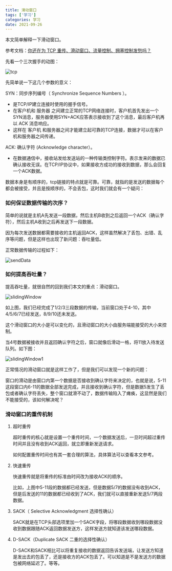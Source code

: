 ```yaml
---
title: 滑动窗口
tags: ['学习']
categories: 学习
date: 2021-09-26
---
```


本文简单解释一下滑动窗口。

参考文档：[你还在为 TCP 重传、滑动窗口、流量控制、拥塞控制发愁吗？](https://juejin.cn/post/6854573218683387917#heading-1)

<!--more-->

先看一个三次握手的动图：

![tcp](https://gitee.com/dqtwdd/img/raw/master/tcp.awebp)

先简单说一下这几个参数的意义：

SYN：同步序列编号（ Synchronize Sequence Numbers ）。

* 是TCP/IP建立连接时使用的握手信号。
* 在客户机和 服务器 之间建立正常的TCP网络连接时，客户机首先发出一个SYN消息，服务器使用SYN+ACK应答表示接收到了这个消息，最后客户机再以 ACK 消息响应。
* 这样在 客户机 和服务器之间才能建立起可靠的TCP连接，数据才可以在客户机和服务器之间传递。

ACK: 确认字符 (Acknowledge character）。

* 在数据通信中，接收站发给发送站的一种传输类控制字符。表示发来的数据已确认接收无误。在TCP/IP协议中，如果接收方成功的接收到数据，那么会回复一个ACK数据。



数据本身是有顺序的，tcp链接的特点就是可靠。可靠，就指的是发送的数据每个都会被接受，并且是按顺序的，不会丢包，这时我们就会有一个疑问：

### 如何保证数据传输的次序？

简单的说就是主机A先发送一段数据，然后主机B收到之后返回一个ACK（确认字符），然后主机A收到之后再发送下一段数据。

因为每次发送数据都需要接收的主机返回ACK，这样虽然解决了丢包、出错、乱序等问题，但是这样也出现了新问题：吞吐量低。

正常数据传输的过程如下：

![sendData](https://gitee.com/dqtwdd/img/raw/master/sendData.awebp)

### 如何提高吞吐量？

提高吞吐量，就很自然的回到我们本文的重点：滑动窗口。

![slidingWindow](https://gitee.com/dqtwdd/img/raw/master/slidingWindow.awebp)

如上图，我们已经完成了1/2/3三段数据的传输，当前窗口处于4-10，其中4/5/6/7已经发送，8/9/10还未发送。

这个滑动窗口的大小是可以变化的，且滑动窗口的大小由服务端能接受的大小来控制。

当4号数据被接收并且返回确认字符之后，窗口就像后滑动一格，将11放入待发送队列。如下图：

![slidingWindow1](https://gitee.com/dqtwdd/img/raw/master/slidingWindow1.awebp)

正常情况的滑动窗口就是这样工作了，但是我们可以发现一个新的问题：

窗口的滑动是由窗口内第一个数据是否接收到确认字符来决定的，也就是说，5-11这段窗口内6-11的数据全部发送完成，并且接收到确认字符，但是数据5发生了丢包或者确认字符丢失，整个窗口就滑不动了，数据传输陷入了瘫痪，这显然是我们不能接受的，该如何解决呢？

### 滑动窗口的重传机制

1. 超时重传

   超时重传的核心就是设置一个重传时间，一个数据发送后，一旦时间超过重传时间并且没有收到ACK返回，就立即重新发送请求。

   如何配置重传时间也有其一套合理的算法，具体算法可以查看本文参考。

2. 快速重传

   快速重传就是将重传的标准由时间改为接收ACK的顺序。

   比如，上图中5-11段的数据都已经发送，但是数据5/7的数据没有收到ACK，但是后发送的11的数据都已经收到了ACK，我们就可以直接重新发送5/7两段数据。

3. SACK（ Selective Acknowledgment 选择性确认）

   SACK就是在TCP头部选项里加一个SACK字段，将哪段数据收到哪段数据没收到数据跟随ACK返回数据发送方，这样发送方就知道该发送哪段数据。

4. D-SACK（Duplicate SACK 二重的选择性确认）

   D-SACK和SACK相比可以将重复接收的数据返回告诉发送端，让发送方知道是发出去的包丢了，还是接收方的ACK包丢了。可以知道是不是发送方的数据包被网络延迟了。等等。

   

